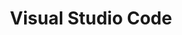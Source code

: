 ---
layout: '../../layouts/ToolsLayout.astro'
title: 'Visual Studio Code'
tags: ['Figma', 'Angular', 'Sass', 'UXR', 'Application']
---